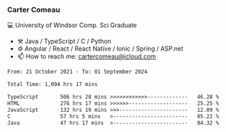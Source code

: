 ### Carter Comeau

💻 University of Windsor Comp. Sci Graduate

- ⚒️ Java / TypeScript / C / Python
- ⚙️ Angular / React / React Native / Ionic / Spring / ASP.net
- 📫 How to reach me: cartercomeau@icloud.com

<!--START_SECTION:waka-->

```txt
From: 21 October 2021 - To: 01 September 2024

Total Time: 1,094 hrs 17 mins

TypeScript       506 hrs 28 mins >>>>>>>>>>>>-------------   46.28 %
HTML             276 hrs 17 mins >>>>>>-------------------   25.25 %
JavaScript       132 hrs 19 mins >>>----------------------   12.09 %
C                57 hrs 5 mins   >------------------------   05.22 %
Java             47 hrs 17 mins  >------------------------   04.32 %
```

<!--END_SECTION:waka-->
